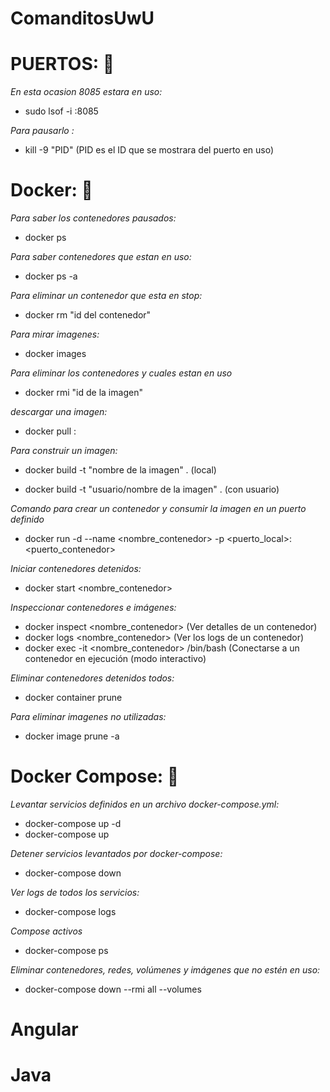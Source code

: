 # ComanditosUwU

# PUERTOS: 🔮
 *En esta ocasion 8085 estara en uso:*
 
 - sudo lsof -i :8085
   
*Para pausarlo :*

- kill -9 "PID" (PID es el ID que se mostrara del puerto en uso)

# Docker: 🐳
 *Para saber los contenedores pausados:*
 
 - docker ps
   
 *Para saber contenedores que estan en uso:*

 - docker ps -a

 *Para eliminar un contenedor que esta en stop:*

 - docker rm "id del contenedor"
   
 *Para mirar imagenes:*

 - docker images
   
 *Para eliminar los contenedores y cuales estan en uso*

 - docker rmi "id de la imagen"

 *descargar una imagen:*
 - docker pull <imagen>:<tag>

 *Para construir un imagen:* 
 
 - docker build -t "nombre de la imagen" . (local)
   
 - docker build -t "usuario/nombre de la imagen" . (con usuario)

 *Comando para crear un contenedor y consumir la imagen en un puerto definido*
 
 - docker run -d --name <nombre_contenedor> -p <puerto_local>:<puerto_contenedor> <imagen>

 *Iniciar contenedores detenidos:*
 
 - docker start <nombre_contenedor>

 *Inspeccionar contenedores e imágenes:*

 -  docker inspect <nombre_contenedor> (Ver detalles de un contenedor)
 -  docker logs <nombre_contenedor> (Ver los logs de un contenedor)
 -  docker exec -it <nombre_contenedor> /bin/bash (Conectarse a un contenedor en ejecución (modo interactivo)

 *Eliminar contenedores detenidos todos:*
 
 - docker container prune

 *Para eliminar imagenes no utilizadas:*

 - docker image prune -a

# Docker Compose: 🐳 

*Levantar servicios definidos en un archivo docker-compose.yml:*
- docker-compose up -d
- docker-compose up

*Detener servicios levantados por docker-compose:*
- docker-compose down

*Ver logs de todos los servicios:*
- docker-compose logs

*Compose activos*
- docker-compose ps

*Eliminar contenedores, redes, volúmenes y imágenes que no estén en uso:*
- docker-compose down --rmi all --volumes


# Angular









# Java
